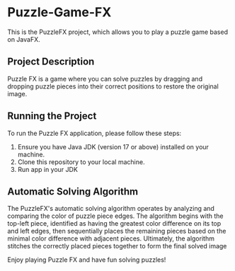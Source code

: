# Puzzle-Game-FX

This is the PuzzleFX project, which allows you to play a puzzle game based on JavaFX.

## Project Description

Puzzle FX is a game where you can solve puzzles by dragging and dropping puzzle pieces into their correct positions to restore the original image. 

## Running the Project

To run the Puzzle FX application, please follow these steps:

1. Ensure you have Java JDK (version 17 or above) installed on your machine.
2. Clone this repository to your local machine.
3. Run app in your JDK

## Automatic Solving Algorithm

The PuzzleFX's automatic solving algorithm operates by analyzing and comparing the color of puzzle piece edges. The algorithm begins with the top-left piece, identified as having the greatest color difference on its top and left edges, then sequentially places the remaining pieces based on the minimal color difference with adjacent pieces. Ultimately, the algorithm stitches the correctly placed pieces together to form the final solved image

Enjoy playing Puzzle FX and have fun solving puzzles!
